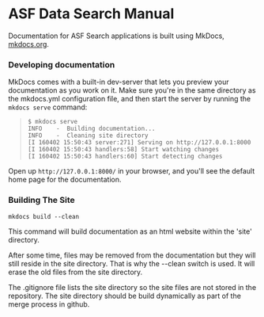 # ASF Data Search Manual
Documentation for ASF Search applications is built using MkDocs,
[mkdocs.org](https://www.mkdocs.org/#mkdocs).

### Developing documentation
MkDocs comes with a built-in dev-server that lets you preview
your documentation as you work on it. Make sure you're in the
same directory as the mkdocs.yml configuration file, and then
start the server by running the `mkdocs serve` command:

>`$ mkdocs serve`  
`INFO    -  Building documentation...`  
`INFO    -  Cleaning site directory`  
`[I 160402 15:50:43 server:271] Serving on http://127.0.0.1:8000`    
`[I 160402 15:50:43 handlers:58] Start watching changes`  
`[I 160402 15:50:43 handlers:60] Start detecting changes`  

Open up `http://127.0.0.1:8000/` in your browser, and you'll see the
default home page for the documentation.

### Building The Site

`mkdocs build --clean`

This command will build documentation as an html website within the 'site'
directory.

After some time, files may be removed from the documentation but they will
still reside in the site directory. That is why the --clean switch is used.
It will erase the old files from the site directory.

The .gitignore file lists the site directory so the site files are not 
stored in the repository. The site directory should be build dynamically as
part of the merge process in github.






